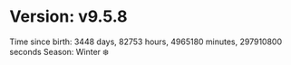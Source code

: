 # Version: v9.5.8
Time since birth: 3448 days, 82753 hours, 4965180 minutes, 297910800 seconds
Season: Winter ❄️
